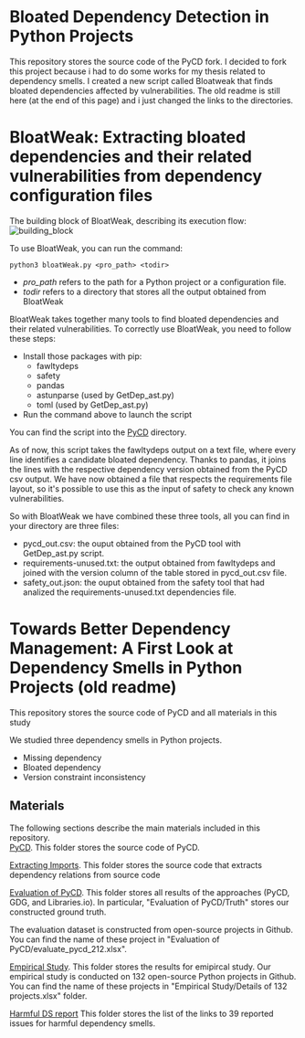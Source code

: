 # Bloated Dependency Detection in Python Projects
This repository stores the source code of the PyCD fork. I decided to fork this project because i had to do some works for my thesis related to dependency smells. I created a new script called Bloatweak that finds bloated dependencies affected by vulnerabilities. The old readme is still here (at the end of this page) and i just changed the links to the directories.

# BloatWeak: Extracting bloated dependencies and their related vulnerabilities from dependency configuration  files

The building block of BloatWeak, describing its execution flow:
![building_block](https://github.com/Tensa53/DS_Python/blob/master/building_block/building_block.svg "building_block")

To use BloatWeak, you can run the command:
```
python3 bloatWeak.py <pro_path> <todir>
```
- *pro_path* refers to the path for a Python project or a configuration file.
- *todir* refers to a directory that stores all the output obtained from BloatWeak

BloatWeak takes together many tools to find bloated dependencies and their related vulnerabilities. To correctly use BloatWeak, you need to follow these steps:

- Install those packages with pip:
	- fawltydeps
	- safety
	- pandas
	- astunparse (used by GetDep_ast.py)
	- toml (used by GetDep_ast.py)
- Run the command above to launch the script

You can find the script into the [PyCD](https://github.com/Tensa53/DS_Python/tree/master/PyCD) directory.

As of now, this script takes the fawltydeps output on a text file, where every line identifies a candidate bloated dependency. Thanks to pandas, it joins the lines with the respective dependency version obtained from the PyCD csv output. We have now obtained a file that respects the requirements file layout, so it's possible to use this as the input of safety to check any known vulnerabilities. 

So with BloatWeak we have combined these three tools, all you can find in your directory are three files:
- pycd_out.csv: the ouput obtained from the PyCD tool with GetDep_ast.py script.
- requirements-unused.txt: the output obtained from fawltydeps and joined with the version column of the table stored in pycd_out.csv file.
- safety_out.json: the ouput obtained from the safety tool that had analized the requirements-unused.txt dependencies file.

# Towards Better Dependency Management: A First Look at Dependency Smells in Python Projects (old readme)
This repository stores the source code of PyCD and all materials in this study

We studied three dependency smells in Python projects.
- Missing dependency
- Bloated dependency
- Version constraint inconsistency

## Materials
The following sections describe the main materials included in this repository.    
[PyCD](https://github.com/Tensa53/DS_Python/tree/master/PyCD). This folder stores the source code of PyCD. 

[Extracting Imports](https://github.com/Tensa53/DS_Python/tree/master/Extracting_Imports). This folder stores the source code that extracts dependency relations from source code 

[Evaluation of PyCD](https://github.com/Tensa53/DS_Python/tree/master/Evaluation_of_PyCD). This folder stores all results of the approaches (PyCD, GDG, and Libraries.io). In particular, "Evaluation of PyCD/Truth" stores our constructed ground truth.

The evaluation dataset is constructed from open-source projects in Github. You can find the name of these project in "Evaluation of PyCD/evaluate_pycd_212.xlsx". 

[Empirical Study](https://github.com/Tensa53/DS_Python/tree/master/Empirical_Study). This folder stores the results for emipircal study.
Our empirical study is conducted on 132 open-source Python projects in Github. You can find the name of these projects in "Empirical Study/Details of 132 projects.xlsx" folder. 

[Harmful DS report](https://github.com/Tensa53/DS_Python/tree/master/Harmful_DS_report) This folder stores the list of the links to 39 reported issues for harmful dependency smells.
